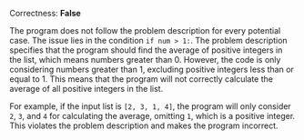 Correctness: **False**

The program does not follow the problem description for every potential case. The issue lies in the condition `if num > 1:`. The problem description specifies that the program should find the average of positive integers in the list, which means numbers greater than 0. However, the code is only considering numbers greater than 1, excluding positive integers less than or equal to 1. This means that the program will not correctly calculate the average of all positive integers in the list. 

For example, if the input list is `[2, 3, 1, 4]`, the program will only consider `2`, `3`, and `4` for calculating the average, omitting `1`, which is a positive integer. This violates the problem description and makes the program incorrect.